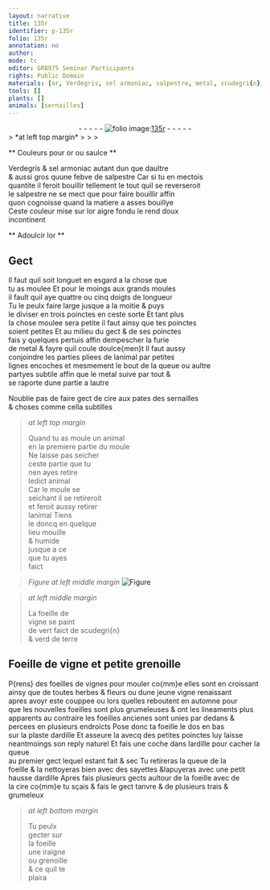 ```yaml
---
layout: narrative
title: 135r
identifier: p-135r
folio: 135r
annotation: no
author:
mode: tc
editor: GR8975 Seminar Participants
rights: Public Domain
materials: [or, Verdegris, sel armoniac, salpestre, metal, scudegri{n}, verd de terre, ardille, cire]
tools: []
plants: []
animals: [sernailles]
---
```


<div class="folio" align="center">- - - - - <a href="http://gallica.bnf.fr/ark:/12148/btv1b10500001g/f275.item.r=" target="_blank"><img src="https://cu-mkp.github.io/2017-workshop-edition/assets/photo-icon.png" alt="folio image: " style="display:inline-block; margin-bottom:-3px;"/>135r</a> - - - - - </div>  
> *at left top margin*
> 
> 
>   

** Couleurs pour <span class="m">or</span> ou saulce  **

 
 <span class="m">Verdegris</span> & <span class="m">sel armoniac</span> autant dun que daultre <br/> & aussi gros quune febve de <span class="m">salpestre</span> Car si tu en mectois <br/> quantite il feroit bouillir tellement le tout quil se reverseroit <br/> le <span class="m">salpestre</span> ne se mect que pour faire bouillir affin <br/> quon cognoisse quand la matiere a asses bouillye <br/> Ceste couleur mise sur l<span class="m">or</span> aigre fondu le rend doux <br/> incontinent 
  

** Adoulcir l<span class="m">or</span>  **

 
 
  

## Gect 

 
 Il faut quil soit longuet en esgard a la chose que <br/> tu as moulee Et pour le moings aux grands moules <br/> il fault quil aye quattre ou cinq doigts de longueur <br/> Tu le peulx faire large jusque a la moitie & puys <br/> le diviser en trois poinctes en ceste sorte Et tant plus <br/> la chose moulee sera petite il faut ainsy que tes poinctes <br/> soient petites Et au milieu du gect & de ses poinctes <br/> fais y quelques pertuis affin dempescher la furie <br/> de <span class="m">metal</span> & fayre quil coule doulce{men}t Il faut aussy <br/> conjoindre les parties pliees de lanimal par petites <br/> lignes encoches et mesmement le bout de la queue ou aultre <br/> partyes subtile affin que le <span class="m">metal</span> suive par tout & <br/> se raporte dune partie a lautre 
 
 Noublie pas de faire gect de cire aux pates des <span class="al">sernailles</span><br/> & choses comme cella subtilles 
 
> *at left top margin*
> 
> 
>   Quand tu <span class="add">as</span> moule un animal <br/> en la premiere partie du moule <br/> Ne laisse pas seicher <br/> ceste partie que tu <br/> nen ayes retire <br/> ledict animal <br/> Car le moule se <br/> seichant il se retireroit <br/> et feroit aussy retirer <br/> lanimal Tiens <br/> le doncq en quelque <br/> lieu mouille <br/> & humide <br/> jusque a ce <br/> que tu ayes <br/> faict 
 
> *Figure*
> *at left middle margin*
> <a href="https://drive.google.com/open?id=0B9-oNrvWdlO5U3BqOGxwTHNPeVk" target="_blank"><img src="https://cu-mkp.github.io/GR8975-edition/assets/photo-icon.png" alt="Figure" style="display:inline-block; margin-bottom:-3px;"/></a>
 
> *at left middle margin*
> 
> 
>   La foeille de<br/> vigne se paint <br/> de vert faict de <span class="m">scudegri{n}</span> <br/> & <span class="m">verd de terre</span> 
 
 
  

## Foeille de vigne et petite grenoille 

 
 P{rens} des foeilles de vignes pour mouler co{mm}e elles sont en croissant <br/> ainsy que de toutes herbes & fleurs ou dune jeune vigne renaissant <br/> apres avoyr este couppee ou lors quelles reboutent en automne pour <br/> que les nouvelles foeilles sont plus grumeleuses & ont les lineaments plus <br/> apparents au contraire les foeilles ancienes sont unies par dedans & <br/> percees en plusieurs endroicts Pose donc ta foeille le dos en bas <br/> sur la plaste d<span class="m">ardille</span> Et asseure la avecq des petites poinctes luy laisse <br/> neantmoings son reply naturel Et fais une coche <span class="add">dans l<span class="m">ardille</span></span> pour cacher la queue <br/> au premier gect lequel estant fait & sec Tu retireras la queue de la <br/> foeille & la nettoyeras bien avec des sayettes &lapuyeras avec une petit <br/> hausse d<span class="m">ardille</span> Apres fais plusieurs gects aultour de la foeille avec de <br/> la <span class="m">cire</span> co{mm}e tu sçais & fais le gect tanvre & de plusieurs trais & grumeleux 
 
> *at left bottom margin*
> 
> 
>   Tu peulx<br/> gecter sur<br/> la foeille<br/> une iraigne<br/> ou grenoille<br/> & ce quil te<br/> plaira 
 
